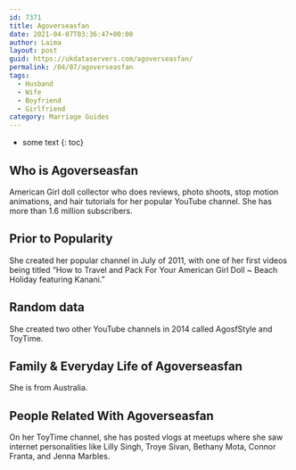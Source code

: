 ```yaml
---
id: 7371
title: Agoverseasfan
date: 2021-04-07T03:36:47+00:00
author: Laima
layout: post
guid: https://ukdataservers.com/agoverseasfan/
permalink: /04/07/agoverseasfan
tags:
  - Husband
  - Wife
  - Boyfriend
  - Girlfriend
category: Marriage Guides
---
```


* some text
{: toc}


## Who is Agoverseasfan
                  
                  
                  
American Girl doll collector who does reviews, photo shoots, stop motion animations, and hair tutorials for her popular YouTube channel. She has more than 1.6 million subscribers.
                  
              
            
              
            
                
                
                
## Prior to Popularity
                  
                  
                  
She created her popular channel in July of 2011, with one of her first videos being titled &#8220;How to Travel and Pack For Your American Girl Doll ~ Beach Holiday featuring Kanani.&#8221;
                  
              
            
              
            
                
                
                
## Random data
                  
                  
                  
She created two other YouTube channels in 2014 called AgosfStyle and ToyTime.
                  
              
            
              
            
                
                
                
## Family & Everyday Life of Agoverseasfan
                  
                  
                  
She is from Australia.
                  
              
            
              
            
                
                
                
## People Related With Agoverseasfan
                  
                  
                  
On her ToyTime channel, she has posted vlogs at meetups where she saw internet personalities like Lilly Singh, Troye Sivan, Bethany Mota, Connor Franta, and Jenna Marbles.
                  
              
            
              
            
                
              
            
              
              
            
            
              
            
          
          
          